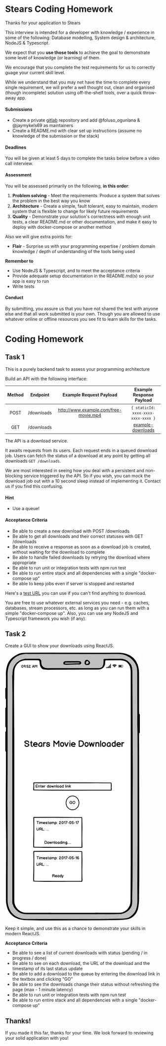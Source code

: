 # Stears Coding Homework

Thanks for your application to Stears

This interview is intended for a developer with knowledge / experience in some of the following: Database modelling, System design & architecture, NodeJS & Typescript.

We expect that you **use those tools** to achieve the goal to demonstrate some level of knowledge (or learning) of them.

We encourage that you complete the test requirements for us to correctly guage your current skill level.

While we understand that you may not have the time to complete every single requirement, we will prefer a well thought out, clean and organised (though incomplete) solution using off-the-shelf tools, over a quick throw-away app.

#### Submissions

- Create a private [gitlab](https://gitlab.com/) repository and add @foluso_ogunlana & @jaymykels69 as maintainers
- Create a README.md with clear set up instructions (assume no knowledge of the submission or the stack)

#### Deadlines

You will be given at least 5 days to complete the tasks below before a video call interview.

#### Assessment

You will be assessed primarily on the following, **in this order**:

1. **Problem solving** - Meet the requirements. Produce a system that solves the problem in the best way you know
2. **Architecture** - Create a simple, fault tolerant, easy to maintain, modern system that is flexible to change for likely future requirements
3. **Quality** - Demonstrate your solution's correctness with enough unit tests, a clear README.md or other documentation, and make it easy to deploy with docker-compose or another method

Also we will give extra points for:

- **Flair** - Surprise us with your programming expertise / problem domain knowledge / depth of understanding of the tools being used

**Remember to**

- Use NodeJS & Typescript, and to meet the acceptance criteria
- Provide adequate setup documentation in the README.md(s) so your app is easy to run
- Write tests

#### Conduct

By submitting, you assure us that you have not shared the test with anyone else and that all work submitted is your own. Though you are allowed to use whatever online or offline resources you see fit to learn skills for the tasks.

# **Coding Homework**

## Task 1

This is a purely backend task to assess your programming architecture

Build an API with the following interface:

| Method |  Endpoint  |        Example Request Payload        |      Example Response Payload       |
| :----: | :--------: | :-----------------------------------: | :---------------------------------: |
|  POST  | /downloads | http://www.example.com/free-movie.mp4 | `{ staticId: xxxx-xxxx-xxxx-xxxx }` |
|  GET   | /downloads |                                       |  [example-downloads](./links.json)  |

The API is a download service.

It awaits requests from its users. Each request ends in a queued download job. Users can fetch the status of a download at any point by getting all downloads `GET /downloads`.

We are most interested in seeing how you deal with a persistent and non-blocking service triggered by the API. So if you wish, you can mock the download job out with a 10 second sleep instead of implementing it. Contact us if you find this confusing.

#### Hint

- Use a queue!

#### Acceptance Criteria

- Be able to create a new download with POST /downloads
- Be able to get all downloads and their correct statuses with GET /downloads
- Be able to receive a response as soon as a download job is created, without waiting for the download to complete
- Be able to handle failed downloads by retrying the download where appropriate
- Be able to run unit or integration tests with npm run test
- Be able to run entire stack and all dependencies with a single "docker-compose up"
- Be able to keep jobs even if server is stopped and restarted

Here's a [test URL](https://stears-interview-data.s3-eu-west-1.amazonaws.com/logo.png) you can use if you can't find anything to download.

You are free to use whatever external services you need - e.g. caches, databases, stream processors, etc. as long as you can run them with a simple "docker-compose up". Also, you can use any NodeJS and Typescript framework you wish (if any).

## Task 2

Create a GUI to show your downloads using ReactJS.

![Stears Movie Downloader](/stears-movie-downloader.png?raw=true "Wireframes")

Keep it simple, and use this as a chance to demonstrate your skills in modern ReactJS.

**Acceptance Criteria**

- Be able to see a list of current downloads with status (pending / in progress / done)
- Be able to see on each download, the URL of the download and the timestamp of its last status update
- Be able to add a download to the queue by entering the download link in the textbox and clicking "GO"
- Be able to see the downloads change their status without refreshing the page (max - 1 minute latency)
- Be able to run unit or integration tests with npm run test
- Be able to run entire stack and all dependencies with a single "docker-compose up"

## Thanks!

If you made it this far, thanks for your time.
We look forward to reviewing your solid application with you!
